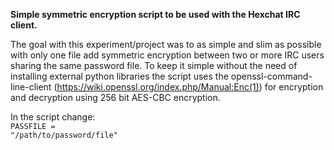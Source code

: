 <b>Simple symmetric encryption script to be used with the Hexchat IRC client.</b>

The goal with this experiment/project was to as simple and slim as possible with only one file add symmetric encryption between two or more IRC users sharing the same password file. To keep it simple without the need of installing external python libraries the script uses the openssl-command-line-client (https://wiki.openssl.org/index.php/Manual:Enc(1)) for encryption and decryption using 256 bit AES-CBC encryption. 

In the script change:
</br>
<code>PASSFILE = "/path/to/password/file"</code>

